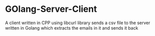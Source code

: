 # GOlang-Server-Client
A client written in CPP using libcurl library sends a csv file to the server written in Golang which extracts the emails in it and sends it back
